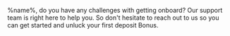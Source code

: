 %name%\, do you have any challenges with getting onboard\? Our support team is right here to
help you\. So don\'t hesitate to reach out to us so you can get started and unluck your first
deposit Bonus\.